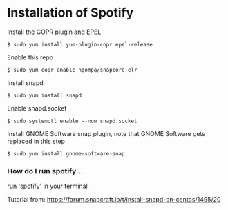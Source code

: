 
# Installation of Spotify

Install the COPR plugin and EPEL

    $ sudo yum install yum-plugin-copr epel-release

Enable this repo

    $ sudo yum copr enable ngompa/snapcore-el7

Install snapd

    $ sudo yum install snapd

Enable snapd.socket

    $ sudo systemctl enable --now snapd.socket

Install GNOME Software snap plugin, note that GNOME Software gets replaced in this step

    $ sudo yum install gnome-software-snap

### How do I run spotify... 

run 'spotify' in your terminal

Tutorial from: https://forum.snapcraft.io/t/install-snapd-on-centos/1495/20

